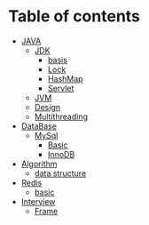 # Table of contents

* [JAVA]()
  * [JDK]()
    * [basis](java/javaBasic/basis.md)
    * [Lock](java/javaBasic/lock.md)
    * [HashMap](java/javaBasic/hashMap.md)
    * [Servlet](java/javaBasic/servlet.md)
  * [JVM](java/jvm/jvm.md)
  * [Design](java/Design/design.md)
  * [Multithreading](java/Thread/thread.md)
* [DataBase]()
  * [MySql]()
    * [Basic](database/mysql/mysqlbs.md)
    * [InnoDB](database/mysql/innodb.md)
* [Algorithm]()
  * [data structure](algorithm/dataStructure/dataStructure.md)
* [Redis]()
  * [basic](redis/basic.md)
* [Interview]()
  * [Frame](interview/frame.md)
